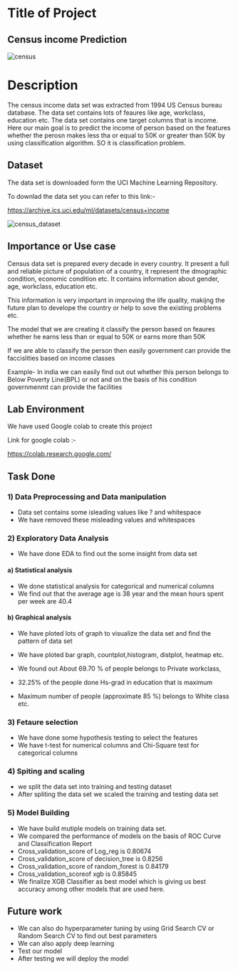 
# Title of Project

## Census income Prediction

           
![census](https://user-images.githubusercontent.com/114376944/210140556-663f6594-9ae9-4c2f-bc71-b130bf3d24ad.PNG)
           
# Description
The census income data set was extracted from 1994 US Census bureau database.
The data set contains lots of feaures like age, workclass, education etc. The data set contains one target columns that is income.
Here our main goal is to predict the income of person based on the features whether the perosn makes less tha or equal to 50K or greater than 50K by using classification algorithm.
SO it is classification problem.


## Dataset
The data set is downloaded form the UCI Machine Learning Repository.

To downlad the data set you can refer to this link:-

https://archive.ics.uci.edu/ml/datasets/census+income


![census_dataset](https://user-images.githubusercontent.com/114376944/210140269-d7e988cc-dc10-40ec-a342-77dad7ccecf8.PNG)

## Importance or Use case

Census data set is prepared every decade in every country. It present a full and reliable picture of population of a country, it represent the dmographic condition, economic condition etc.
It contains information about gender, age, workclass, education etc.

This information is very important in improving the life quality, makijng the future plan to develope the country or help to sove the existing problems etc.

The model that we are creating it classify the person based on feaures whether he earns less than or equal to 50K or earns more than 50K

If we are able to classify the person then easily government can provide the faccislities based on income classes

Example- In india we can easily find out out whether this person belongs to Below Poverty Line(BPL) or not and on the basis of his condition governmenmt can provide the facilities
## Lab Environment
We have used Google colab to create this project

Link for google colab :-

https://colab.research.google.com/
## Task Done

### 1) Data Preprocessing and Data manipulation
- Data set contains some isleading values like ? and whitespace
- We have removed these misleading values and whitespaces

### 2) Exploratory Data Analysis
- We have done EDA to find out the some insight from data set
#### a) Statistical analysis
- We done statistical analysis for categorical and numerical columns
- We find out that the average age is 38 year and the mean hours spent per week are 40.4

#### b) Graphical analysis
- We have ploted lots of graph to visualize the data set and find the pattern of data set

- We have ploted bar graph, countplot,histogram, distplot, heatmap etc.
- We found out About 69.70 % of people belongs to Private workclass,
- 32.25% of the people done Hs-grad in education that is maximum
- Maximum number of people (approximate 85 %) belongs to White class etc.

 ### 3) Fetaure selection
- We have done some hypothesis testing to select the features
- We have t-test for numerical columns and Chi-Square test for categorical columns

### 4) Spiting and scaling 
- we split the data set into training and testing dataset
- After spliting the data set we scaled the training and testing data set

### 5) Model Building 
- We have build mutiple models on training data set.
- We compared the performance of models on the basis of ROC Curve and Classification Report
- Cross_validation_score of Log_reg is 0.80674
- Cross_validation_score of decision_tree is 0.8256
- Cross_validation_score of random_forest is 0.84179
- Cross_validation_scoreof xgb is 0.85845
-  We finalize XGB Classifier as best model which is giving us best accuracy among other models that are used here.



## Future work

- We can also do hyperparameter tuning by using Grid Search CV or Random Search CV to find out best parameters
- We can also apply deep learning
- Test our model
- After testing we will deploy the model
